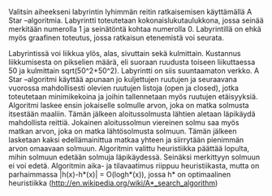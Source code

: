 ﻿Valitsin aiheekseni labyrintin lyhimmän reitin ratkaisemisen käyttämällä A Star –algoritmia. Labyrintti toteutetaan kokonaislukutaulukkona, jossa seinää merkitään numerolla 1 ja seinätöntä kohtaa numerolla 0. Labyrintillä on ehkä myös graafinen toteutus, jossa ratkaisun etenemistä voi seurata. 

Labyrintissä voi liikkua ylös, alas, sivuttain sekä kulmittain. Kustannus liikkumisesta on pikselien määrä, eli suoraan ruudusta toiseen liikuttaessa 50 ja kulmittain sqrt(50^2+50^2). Labyrintti on siis suuntaamaton verkko. A Star –algoritmi käyttää apunaan jo kuljettujen ruutujen ja seuraavana vuorossa mahdollisesti olevien ruutujen listoja (open ja closed), jotka toteutetaan minimikekoina ja joihin tallennetaan myös ruutujen etäisyyksiä. Algoritmi laskee ensin jokaiselle solmulle arvon, joka on matka solmusta itsestään maaliin. Tämän jälkeen aloitussolmusta lähtien aletaan läpikäydä mahdollista reittiä. Jokainen aloitussolmun viereinen solmu saa myös matkan arvon, joka on matka lähtösolmusta solmuun. Tämän jälkeen lasketaan kaksi edellämainittua matkaa yhteen ja siirrytään pienimmän arvon omaavaan solmuun. Algoritmin valittu heuristiikka päättää lopulta, mihin solmuun edetään solmuja läpikäydessä. Seinäksi merkittyyn solmuun ei voi edetä. Algoritmin aika- ja tilavaatimus riippuu heuristiikasta, mutta on parhaimmassa |h(x)-h*(x)| = O(logh*(x)), jossa  h* on optimaalinen heuristiikka (http://en.wikipedia.org/wiki/A*_search_algorithm)


 

